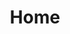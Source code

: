 ---
layout: home
title: Home
landing-title: "{ J'ai mal au code }"
description: null
image: null
author: null
---